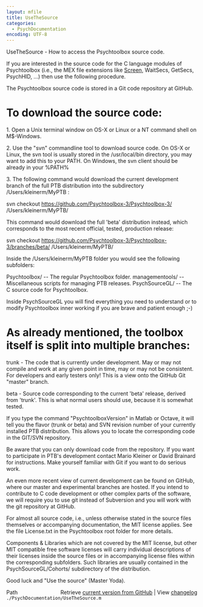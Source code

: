 ```yaml
---
layout: mfile
title: UseTheSource
categories:
  - PsychDocumentation
encoding: UTF-8
---
```


UseTheSource - How to access the Psychtoolbox source code.

If you are interested in the source code for the C language
modules of Psychtoolbox (i.e., the MEX file extensions
like [Screen](/docs/Screen), WaitSecs, GetSecs, PsychHID, ...) then use the
following procedure.

The Psychtoolbox source code is stored in a Git code repository at
GitHub.

# To download the source code:

1\. Open a Unix terminal window on OS-X or Linux or a NT command
   shell on M$-Windows.

2\. Use the "svn" commandline tool to download source code. On
   OS-X or Linux, the svn tool is usually stored in the
   /usr/local/bin directory, you may want to add this to your
   PATH. On Windows, the svn client should be already in your
   %PATH%

3\. The following command would download the current development branch of
   the full PTB distribution into the subdirectory /Users/kleinerm/MyPTB :

   svn checkout https://github.com/Psychtoolbox-3/Psychtoolbox-3/ /Users/kleinerm/MyPTB/

   This command would download the full 'beta' distribution instead,
   which corresponds to the most recent official, tested, production release:

   svn checkout https://github.com/Psychtoolbox-3/Psychtoolbox-3/branches/beta/ /Users/kleinerm/MyPTB/

   Inside the /Users/kleinerm/MyPTB folder you would see the following
   subfolders:

   Psychtoolbox/   -- The regular Psychtoolbox folder.
   managementools/ -- Miscellaneous scripts for managing PTB releases.
   PsychSourceGL/  -- The C source code for Psychtoolbox.

   Inside PsychSourceGL you will find everything you need to understand
   or to modify Psychtoolbox inner working if you are brave and patient
   enough ;-)

#    As already mentioned, the toolbox itself is split into multiple branches:

   trunk  - The code that is currently under development. May or may not
            compile and work at any given point in time, may or may not
            be consistent. For developers and early testers only! This is
            a view onto the GitHub Git "master" branch.

   beta   - Source code corresponding to the current 'beta' release, derived
            from 'trunk'. This is what normal users should use, because
            it is somewhat tested.

   If you type the command "PsychtoolboxVersion" in Matlab or Octave, it
   will tell you the flavor (trunk or beta) and SVN revision number of
   your currently installed PTB distribution. This allows you to locate
   the corresponding code in the GIT/SVN repository.

   Be aware that you can only download code from the repository. If you
   want to participate in PTB's development contact Mario Kleiner or
   David Brainard for instructions. Make yourself familiar with Git if
   you want to do serious work.

   An even more recent view of current development can be found on
   GitHub, where our master and experimental branches are hosted. If you
   intend to contribute to C code development or other complex parts of
   the software, we will require you to use git instead of Subversion and
   you will work with the git repository at GitHub.

   For almost all source code, i.e., unless otherwise stated in the
   source files themselves or accompanying documentation, the MIT license
   applies. See the file License.txt in the Psychtoolbox root folder for
   more details.

   Components & Libraries which are not covered by the MIT license, but
   other MIT compatible free software licenses will carry individual
   descriptions of their licenses inside the source files or in
   accompanying license files within the corresponding subfolders. Such
   libraries are usually contained in the PsychSourceGL/Cohorts/
   subdirectory of the distribution.

   Good luck and "Use the source" (Master Yoda).



<div class="code_header" style="text-align:right;">
  <span style="float:left;">Path&nbsp;&nbsp;</span> <span class="counter">Retrieve <a href=
  "https://raw.github.com/Psychtoolbox-3/Psychtoolbox-3/beta/./PsychDocumentation/UseTheSource.m">current version from GitHub</a> | View <a href=
  "https://github.com/Psychtoolbox-3/Psychtoolbox-3/commits/beta/./PsychDocumentation/UseTheSource.m">changelog</a></span>
</div>
<div class="code">
  <code>./PsychDocumentation/UseTheSource.m</code>
</div>
